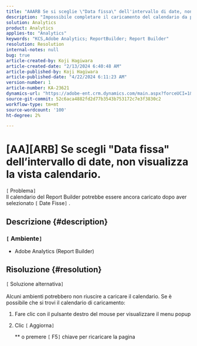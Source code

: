 ```yaml
---
title: "AAARB Se si sceglie \"Data fissa\" dell'intervallo di date, non visualizza la visualizzazione del calendario."
description: "Impossibile completare il caricamento del calendario da parte del Report Builder. Ricaricare la finestra"
solution: Analytics
product: Analytics
applies-to: "Analytics"
keywords: "KCS,Adobe Analytics; ReportBuilder; Report Builder"
resolution: Resolution
internal-notes: null
bug: true
article-created-by: Koji Hagiwara
article-created-date: "2/13/2024 6:40:48 AM"
article-published-by: Koji Hagiwara
article-published-date: "4/22/2024 6:11:23 AM"
version-number: 1
article-number: KA-23621
dynamics-url: "https://adobe-ent.crm.dynamics.com/main.aspx?forceUCI=1&pagetype=entityrecord&etn=knowledgearticle&id=c8f789cf-3aca-ee11-9079-6045bd006149"
source-git-commit: 52c6aca4882fd2d77b3543b753172c7e3f3830c2
workflow-type: tm+mt
source-wordcount: '100'
ht-degree: 2%

---
```


# [AA][ARB] Se scegli &quot;Data fissa&quot; dell’intervallo di date, non visualizza la vista calendario.

`[` Problema`]` <br>
Il calendario del Report Builder potrebbe essere ancora caricato dopo aver selezionato `[` Date Fisse`]` .

## Descrizione {#description}


### `[` Ambiente`]`

- Adobe Analytics (Report Builder)



## Risoluzione {#resolution}

`[` Soluzione alternativa`]` <br><br>
Alcuni ambienti potrebbero non riuscire a caricare il calendario.
Se è possibile che si trovi il calendario di caricamento:

1. Fare clic con il pulsante destro del mouse per visualizzare il menu popup
2. Clic `[` Aggiorna`]`

   \*\* o premere `[` F5`]`  chiave per ricaricare la pagina



